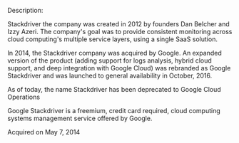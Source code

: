 Description:

Stackdriver the company was created in 2012 by founders Dan Belcher and Izzy Azeri. The company's goal was to provide consistent monitoring across cloud computing's multiple service layers, using a single SaaS solution.

In 2014, the Stackdriver company was acquired by Google. An expanded version of the product (adding support for logs analysis, hybrid cloud support, and deep integration with Google Cloud) was rebranded as Google Stackdriver and was launched to general availability in October, 2016.

As of today, the name Stackdriver has been deprecated to Google Cloud Operations

Google Stackdriver is a freemium, credit card required, cloud computing systems management service offered by Google.

Acquired on May 7, 2014